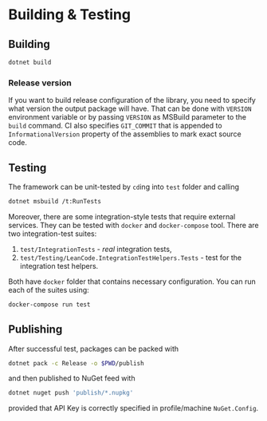 # Building & Testing

## Building

```sh
dotnet build
```

### Release version

If you want to build release configuration of the library, you need to specify what version the output package will have. That can be done with `VERSION` environment variable or by passing `VERSION` as MSBuild parameter to the `build` command. CI also specifies `GIT_COMMIT` that is appended to `InformationalVersion` property of the assemblies to mark exact source code.

## Testing

The framework can be unit-tested by `cd`ing into `test` folder and calling

```sh
dotnet msbuild /t:RunTests
```

Moreover, there are some integration-style tests that require external services. They can be tested with `docker` and `docker-compose` tool. There are two integration-test suites:

 1. `test/IntegrationTests` - _real_ integration tests,
 2. `test/Testing/LeanCode.IntegrationTestHelpers.Tests` - test for the integration test helpers.

Both have `docker` folder that contains necessary configuration. You can run each of the suites using:

```sh
docker-compose run test
```

## Publishing

After successful test, packages can be packed with

```sh
dotnet pack -c Release -o $PWD/publish
```

and then published to NuGet feed with

```sh
dotnet nuget push 'publish/*.nupkg'
```

provided that API Key is correctly specified in profile/machine `NuGet.Config`.
